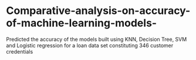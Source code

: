 # Comparative-analysis-on-accuracy-of-machine-learning-models-
Predicted the accuracy of the models built using KNN, Decision Tree, SVM and Logistic regression for a loan data set constituting 346 customer credentials
